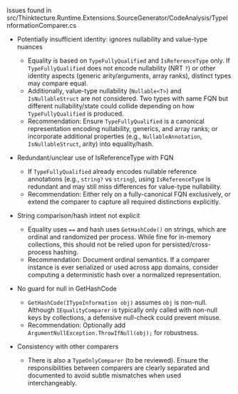 Issues found in src/Thinktecture.Runtime.Extensions.SourceGenerator/CodeAnalysis/TypeInformationComparer.cs

- Potentially insufficient identity: ignores nullability and value-type nuances
  - Equality is based on `TypeFullyQualified` and `IsReferenceType` only. If `TypeFullyQualified` does not encode nullability (NRT `?`) or other identity aspects (generic arity/arguments, array ranks), distinct types may compare equal.
  - Additionally, value-type nullability (`Nullable<T>`) and `IsNullableStruct` are not considered. Two types with same FQN but different nullability/state could collide depending on how `TypeFullyQualified` is produced.
  - Recommendation: Ensure `TypeFullyQualified` is a canonical representation encoding nullability, generics, and array ranks; or incorporate additional properties (e.g., `NullableAnnotation`, `IsNullableStruct`, arity) into equality/hash.

- Redundant/unclear use of IsReferenceType with FQN
  - If `TypeFullyQualified` already encodes nullable reference annotations (e.g., `string?` vs `string`), using `IsReferenceType` is redundant and may still miss differences for value-type nullability.
  - Recommendation: Either rely on a fully-canonical FQN exclusively, or extend the comparer to capture all required distinctions explicitly.

- String comparison/hash intent not explicit
  - Equality uses `==` and hash uses `GetHashCode()` on strings, which are ordinal and randomized per process. While fine for in-memory collections, this should not be relied upon for persisted/cross-process hashing.
  - Recommendation: Document ordinal semantics. If a comparer instance is ever serialized or used across app domains, consider computing a deterministic hash over a normalized representation.

- No guard for null in GetHashCode
  - `GetHashCode(ITypeInformation obj)` assumes `obj` is non-null. Although `IEqualityComparer` is typically only called with non-null keys by collections, a defensive null-check could prevent misuse.
  - Recommendation: Optionally add `ArgumentNullException.ThrowIfNull(obj);` for robustness.

- Consistency with other comparers
  - There is also a `TypeOnlyComparer` (to be reviewed). Ensure the responsibilities between comparers are clearly separated and documented to avoid subtle mismatches when used interchangeably.
